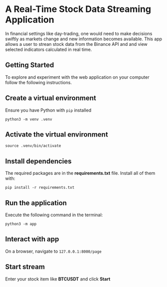 # A Real-Time Stock Data Streaming Application
In financial settings like day-trading, one would need to make decisions swiftly
as markets change and new information becomes available. This app allows a user 
to strean stock data from the Binance API and and view selected indicators
calculated in real time.

## Getting Started
To explore and experiment with the web application on your computer follow
the following instructions.

## Create a virtual environment
Ensure you have Python with `pip` installed
```
python3 -m venv .venv
```

## Activate the virtual environment
```
source .venv/bin/activate
```

## Install dependencies
The required packages are in the **requirements.txt** file.
Install all of them with:
```
pip install -r requirements.txt
```

## Run the application
Execute the following command in the terminal:
```
python3 -m app
```

## Interact with app
On a browser, navigate to `127.0.0.1:8000/page`

## Start stream
Enter your stock item like **BTCUSDT** and click **Start**
